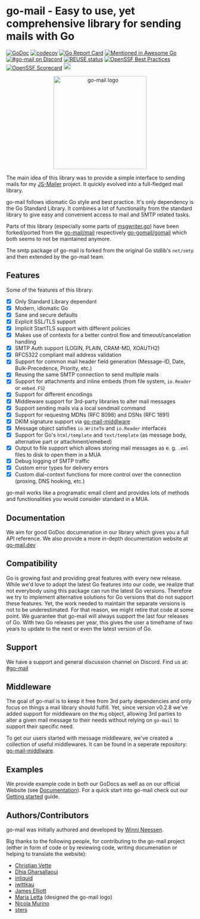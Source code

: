 <!--
SPDX-FileCopyrightText: 2022-2023 The go-mail Authors

SPDX-License-Identifier: CC0-1.0
-->

# go-mail - Easy to use, yet comprehensive library for sending mails with Go

[![GoDoc](https://godoc.org/github.com/wneessen/go-mail?status.svg)](https://pkg.go.dev/github.com/wneessen/go-mail)
[![codecov](https://codecov.io/gh/wneessen/go-mail/branch/main/graph/badge.svg?token=37KWJV03MR)](https://codecov.io/gh/wneessen/go-mail) 
[![Go Report Card](https://goreportcard.com/badge/github.com/wneessen/go-mail)](https://goreportcard.com/report/github.com/wneessen/go-mail) 
[![Mentioned in Awesome Go](https://awesome.re/mentioned-badge-flat.svg)](https://github.com/avelino/awesome-go)
[![#go-mail on Discord](https://img.shields.io/badge/Discord-%23go%E2%80%93mail-blue.svg)](https://discord.gg/ysQXkaccXk) 
[![REUSE status](https://api.reuse.software/badge/github.com/wneessen/go-mail)](https://api.reuse.software/info/github.com/wneessen/go-mail)
[![OpenSSF Best Practices](https://www.bestpractices.dev/projects/8701/badge)](https://www.bestpractices.dev/projects/8701)
[![OpenSSF Scorecard](https://api.securityscorecards.dev/projects/github.com/wneessen/go-mail/badge)](https://securityscorecards.dev/viewer/?uri=github.com/wneessen/go-mail)
<a href="https://ko-fi.com/D1D24V9IX"><img src="https://uploads-ssl.webflow.com/5c14e387dab576fe667689cf/5cbed8a4ae2b88347c06c923_BuyMeACoffee_blue.png" height="20" alt="buy ma a coffee"></a>

<p align="center"><img src="./assets/gopher2.svg" width="250" alt="go-mail logo"/></p>

The main idea of this library was to provide a simple interface to sending mails for
my [JS-Mailer](https://github.com/wneessen/js-mailer) project. It quickly evolved into a full-fledged mail library.

go-mail follows idiomatic Go style and best practice. It's only dependency is the Go Standard Library. It combines a lot
of functionality from the standard library to give easy and convenient access to mail and SMTP related tasks.

Parts of this library (especially some parts of [msgwriter.go](msgwriter.go)) have been forked/ported from the
[go-mail/mail](https://github.com/go-mail/mail) respectively [go-gomail/gomail](https://github.com/go-gomail/gomail)
which both seems to not be maintained anymore.

The smtp package of go-mail is forked from the original Go stdlib's `net/smtp` and then extended by the go-mail
team.

## Features

Some of the features of this library:

* [X] Only Standard Library dependant
* [X] Modern, idiomatic Go
* [X] Sane and secure defaults
* [X] Explicit SSL/TLS support
* [X] Implicit StartTLS support with different policies
* [X] Makes use of contexts for a better control flow and timeout/cancelation handling
* [X] SMTP Auth support (LOGIN, PLAIN, CRAM-MD, XOAUTH2)
* [X] RFC5322 compliant mail address validation
* [X] Support for common mail header field generation (Message-ID, Date, Bulk-Precedence, Priority, etc.)
* [X] Reusing the same SMTP connection to send multiple mails
* [X] Support for attachments and inline embeds (from file system, `io.Reader` or `embed.FS`)
* [X] Support for different encodings
* [X] Middleware support for 3rd-party libraries to alter mail messages
* [X] Support sending mails via a local sendmail command
* [X] Support for requestng MDNs (RFC 8098) and DSNs (RFC 1891)
* [X] DKIM signature support via [go-mail-middlware](https://github.com/wneessen/go-mail-middleware)
* [X] Message object satisfies `io.WriteTo` and `io.Reader` interfaces
* [X] Support for Go's `html/template` and `text/template` (as message body, alternative part or attachment/emebed)
* [X] Output to file support which allows storing mail messages as e. g. `.eml` files to disk to open them in a MUA
* [X] Debug logging of SMTP traffic
* [X] Custom error types for delivery errors
* [X] Custom dial-context functions for more control over the connection (proxing, DNS hooking, etc.)

go-mail works like a programatic email client and provides lots of methods and functionalities you would consider
standard in a MUA.

## Documentation
We aim for good GoDoc documenation in our library which gives you a full API reference. We also provide a more in-depth 
documentation website at [go-mail.dev](https://go-mail.dev)

## Compatibility

Go is growing fast and providing great features with every new release. While we'd love to adopt the latest Go features
into our code, we realize that not everybody using this package can run the latest Go versions. Therefore we try to
implement alternative solutions for Go versions that do not support these features. Yet, the work needed to maintain
the separate versions is not to be underestimated. For that reason, we might retire that code at some point. 
We guarantee that go-mail will always support the last four releases of Go. With two Go releases per year, this gives
the user a timeframe of two years to update to the next or even the latest version of Go.

## Support
We have a support and general discussion channel on Discord. Find us at: [#go-mail](https://discord.gg/dbfQyC4s)

## Middleware
The goal of go-mail is to keep it free from 3rd party dependencies and only focus on things a mail library should
fulfill. Yet, since version v0.2.8 we've added support for middleware on the `Msg` object, allowing 3rd parties to
alter a given mail message to their needs without relying on `go-mail` to support their specific need.

To get our users started with message middleware, we've created a collection of useful middlewares. It can be 
found in a seperate repository: [go-mail-middlware](https://github.com/wneessen/go-mail-middleware).

## Examples

We provide example code in both our GoDocs as well as on our official Website (see [Documentation](#documentation)). For a quick start into go-mail
check out our [Getting started](https://go-mail.dev/getting-started/introduction/) guide.

## Authors/Contributors
go-mail was initially authored and developed by [Winni Neessen](https://github.com/wneessen/).

Big thanks to the following people, for contributing to the go-mail project (either in form of code or by 
reviewing code, writing documenation or helping to translate the website):
* [Christian Vette](https://github.com/cvette)
* [Dhia Gharsallaoui](https://github.com/dhia-gharsallaoui)
* [inliquid](https://github.com/inliquid) 
* [iwittkau](https://github.com/iwittkau)
* [James Elliott](https://github.com/james-d-elliott)
* [Maria Letta](https://github.com/MariaLetta) (designed the go-mail logo)
* [Nicola Murino](https://github.com/drakkan)
* [sters](https://github.com/sters)
